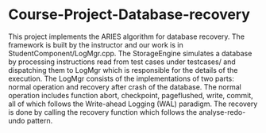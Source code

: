 # Course-Project-Database-recovery
This project implements the ARIES algorithm for database recovery. The framework is built by the instructor and our work is in StudentComponent/LogMgr.cpp.
The StorageEngine simulates a database by processing instructions read from test cases under testcases/ and dispatching them to LogMgr which is responsible for the details of the execution. 
The LogMgr consists of the implementations of two parts: normal operation and recovery after crash of the database. The normal operation includes function abort, checkpoint, pageflushed, write, commit, all of which follows the Write-ahead Logging (WAL) paradigm. The recovery is done by calling the recovery function which follows the analyse-redo-undo pattern.

